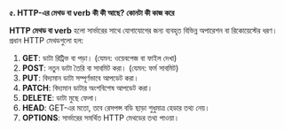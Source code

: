 **৫. HTTP-এর মেথড বা verb কী কী আছে? কোনটা কী কাজ করে**

**HTTP মেথড বা verb** হলো সার্ভারের সাথে যোগাযোগের জন্য ব্যবহৃত বিভিন্ন অপারেশন বা রিকোয়েস্টের ধরণ। প্রধান HTTP মেথডগুলো হল:

1. **GET**: ডাটা রিট্রিভ বা পড়া। (যেমন: ওয়েবপেজ বা ফাইল দেখা)
2. **POST**: নতুন ডাটা তৈরি বা সাবমিট করা। (যেমন: ফর্ম সাবমিট)
3. **PUT**: বিদ্যমান ডাটা সম্পূর্ণভাবে আপডেট করা।
4. **PATCH**: বিদ্যমান ডাটার অংশবিশেষ আপডেট করা।
5. **DELETE**: ডাটা মুছে ফেলা।
6. **HEAD**: GET-এর মতো, তবে রেসপন্স বডি ছাড়া শুধুমাত্র হেডার তথ্য নেয়।
7. **OPTIONS**: সার্ভারের সমর্থিত HTTP মেথডের তথ্য পাওয়া।